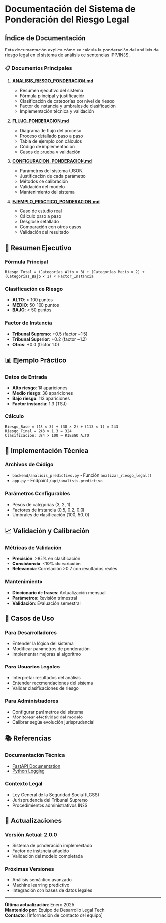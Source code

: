 # Documentación del Sistema de Ponderación del Riesgo Legal

## Índice de Documentación

Esta documentación explica cómo se calcula la ponderación del análisis de riesgo legal en el sistema de análisis de sentencias IPP/INSS.

### 📋 Documentos Principales

1. **[ANALISIS_RIESGO_PONDERACION.md](./ANALISIS_RIESGO_PONDERACION.md)**
   - Resumen ejecutivo del sistema
   - Fórmula principal y justificación
   - Clasificación de categorías por nivel de riesgo
   - Factor de instancia y umbrales de clasificación
   - Implementación técnica y validación

2. **[FLUJO_PONDERACION.md](./FLUJO_PONDERACION.md)**
   - Diagrama de flujo del proceso
   - Proceso detallado paso a paso
   - Tabla de ejemplo con cálculos
   - Código de implementación
   - Casos de prueba y validación

3. **[CONFIGURACION_PONDERACION.md](./CONFIGURACION_PONDERACION.md)**
   - Parámetros del sistema (JSON)
   - Justificación de cada parámetro
   - Métodos de calibración
   - Validación del modelo
   - Mantenimiento del sistema

4. **[EJEMPLO_PRACTICO_PONDERACION.md](./EJEMPLO_PRACTICO_PONDERACION.md)**
   - Caso de estudio real
   - Cálculo paso a paso
   - Desglose detallado
   - Comparación con otros casos
   - Validación del resultado

## 🎯 Resumen Ejecutivo

### Fórmula Principal
```
Riesgo_Total = (Categorías_Alto × 3) + (Categorías_Medio × 2) + (Categorías_Bajo × 1) × Factor_Instancia
```

### Clasificación de Riesgo
- **ALTO**: > 100 puntos
- **MEDIO**: 50-100 puntos  
- **BAJO**: < 50 puntos

### Factor de Instancia
- **Tribunal Supremo**: +0.5 (factor ~1.5)
- **Tribunal Superior**: +0.2 (factor ~1.2)
- **Otros**: +0.0 (factor 1.0)

## 📊 Ejemplo Práctico

### Datos de Entrada
- **Alto riesgo**: 18 apariciones
- **Medio riesgo**: 38 apariciones
- **Bajo riesgo**: 113 apariciones
- **Factor instancia**: 1.3 (TSJ)

### Cálculo
```
Riesgo_Base = (18 × 3) + (38 × 2) + (113 × 1) = 243
Riesgo_Final = 243 × 1.3 = 324
Clasificación: 324 > 100 → RIESGO ALTO
```

## 🔧 Implementación Técnica

### Archivos de Código
- `backend/analisis_predictivo.py` - Función `analizar_riesgo_legal()`
- `app.py` - Endpoint `/api/analisis-predictivo`

### Parámetros Configurables
- Pesos de categorías (3, 2, 1)
- Factores de instancia (0.5, 0.2, 0.0)
- Umbrales de clasificación (100, 50, 0)

## 📈 Validación y Calibración

### Métricas de Validación
- **Precisión**: >85% en clasificación
- **Consistencia**: <10% de variación
- **Relevancia**: Correlación >0.7 con resultados reales

### Mantenimiento
- **Diccionario de frases**: Actualización mensual
- **Parámetros**: Revisión trimestral
- **Validación**: Evaluación semestral

## 🎯 Casos de Uso

### Para Desarrolladores
- Entender la lógica del sistema
- Modificar parámetros de ponderación
- Implementar mejoras al algoritmo

### Para Usuarios Legales
- Interpretar resultados del análisis
- Entender recomendaciones del sistema
- Validar clasificaciones de riesgo

### Para Administradores
- Configurar parámetros del sistema
- Monitorear efectividad del modelo
- Calibrar según evolución jurisprudencial

## 📚 Referencias

### Documentación Técnica
- [FastAPI Documentation](https://fastapi.tiangolo.com/)
- [Python Logging](https://docs.python.org/3/library/logging.html)

### Contexto Legal
- Ley General de la Seguridad Social (LGSS)
- Jurisprudencia del Tribunal Supremo
- Procedimientos administrativos INSS

## 🔄 Actualizaciones

### Versión Actual: 2.0.0
- Sistema de ponderación implementado
- Factor de instancia añadido
- Validación del modelo completada

### Próximas Versiones
- Análisis semántico avanzado
- Machine learning predictivo
- Integración con bases de datos legales

---

**Última actualización**: Enero 2025  
**Mantenido por**: Equipo de Desarrollo Legal Tech  
**Contacto**: [Información de contacto del equipo]
